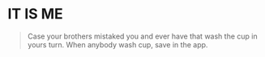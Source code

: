 # IT IS ME
> Case your brothers mistaked you and ever have that wash the cup in yours turn. When anybody wash cup, save in the app.